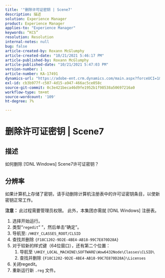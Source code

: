 ```yaml
---
title: '"删除许可证密钥 | Scene7'
description: 描述
solution: Experience Manager
product: Experience Manager
applies-to: "Experience Manager"
keywords: “KCS”
resolution: Resolution
internal-notes: null
bug: false
article-created-by: Roxann McGlumphy
article-created-date: "10/21/2021 5:46:17 PM"
article-published-by: Roxann McGlumphy
article-published-date: "10/21/2021 5:47:03 PM"
version-number: 1
article-number: KA-17491
dynamics-url: "https://adobe-ent.crm.dynamics.com/main.aspx?forceUCI=1&pagetype=entityrecord&etn=knowledgearticle&id=91bc42c4-9632-ec11-b6e5-000d3a5ba97a"
exl-id: cb3b977f-c507-4d15-a947-466ac5ce058c
source-git-commit: 0c3e421beca46d9fe1952b1f98538a50697216a0
workflow-type: tm+mt
source-wordcount: '109'
ht-degree: 7%

---
```


# 删除许可证密钥 | Scene7

## 描述


如何删除 [!DNL Windows] Scene7许可证密钥？


## 分辨率


如果计算机上存储了密钥，请手动删除计算机注册表中的许可证密钥条目，以使新密钥正常工作。

<b>注意： </b>此过程需要管理员权限。 此外，本集团亦需就 [!DNL Windows] 注册表。

1. 选择开始运行。
2. 类型“`regedit`“ ”，然后单击“确定”。
3. 导航至: `/HKEY_CLASSES_ROOT/CLSID`
4. 查找并删除 `{F18C1202-9D2E-4BE4-AB18-99C7E870D28A}`
5. 对于较新的样式键（64位窗口），还有第二个位置：
   1. 导航至 `\HKEY_LOCAL_MACHINE\SOFTWARE\Wow6432Node\Classes\CLSID\`
   2. 查找并删除 `{F18C1202-9D2E-4BE4-AB18-99C7E870D28A}\Licenses`
6. 关闭regedit。
7. 重新运行新 `.reg` 文件。
